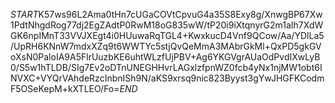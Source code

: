 $START$K57ws96L2Ama0tHn7cUGaCOVtCpvuG4a35S8Exy8g/XnwgBP67Xw1PdtNhgdRog77dj2EgZAdtP0RwM18oG835wW/tP20i9iXtqnyrG2m1aIh7XdWGK6npIMnT33VVJXEgt4i0HUuwaRqTGL4+KwxkucD4Vnf9QCow/Aa/YDlLa5/UpRH6KNnW7mdxXZq9t6WWTYc5stjQvQeMmA3MAbrGkMl+QxPD5gkGVoXsN0PaloIA9A5FlrUuzbKE6uhtWLzfUjPBV+Ag6YKGVgrAUaOdPvdIXwLyB0/S5w1hTLDB/SIg7Ev2oDTnUNEGHHvrLAGxlzfpnWZ0fcb4yNx1njMW1obt6INVXC+VYQrVAhdeRzcInbnISh9N/aKS9xrsq9nic823Byyst3gYwJHGFKCodmF5OSeKepM+kXTLEO/Fo=$END$